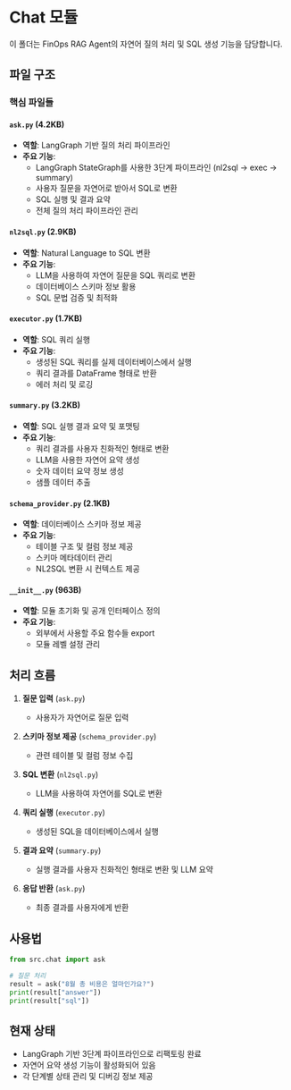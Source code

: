 # Chat 모듈

이 폴더는 FinOps RAG Agent의 자연어 질의 처리 및 SQL 생성 기능을 담당합니다.

## 파일 구조

### 핵심 파일들

#### `ask.py` (4.2KB)
- **역할**: LangGraph 기반 질의 처리 파이프라인
- **주요 기능**:
  - LangGraph StateGraph를 사용한 3단계 파이프라인 (nl2sql → exec → summary)
  - 사용자 질문을 자연어로 받아서 SQL로 변환
  - SQL 실행 및 결과 요약
  - 전체 질의 처리 파이프라인 관리

#### `nl2sql.py` (2.9KB)
- **역할**: Natural Language to SQL 변환
- **주요 기능**:
  - LLM을 사용하여 자연어 질문을 SQL 쿼리로 변환
  - 데이터베이스 스키마 정보 활용
  - SQL 문법 검증 및 최적화

#### `executor.py` (1.7KB)
- **역할**: SQL 쿼리 실행
- **주요 기능**:
  - 생성된 SQL 쿼리를 실제 데이터베이스에서 실행
  - 쿼리 결과를 DataFrame 형태로 반환
  - 에러 처리 및 로깅

#### `summary.py` (3.2KB)
- **역할**: SQL 실행 결과 요약 및 포맷팅
- **주요 기능**:
  - 쿼리 결과를 사용자 친화적인 형태로 변환
  - LLM을 사용한 자연어 요약 생성
  - 숫자 데이터 요약 정보 생성
  - 샘플 데이터 추출

#### `schema_provider.py` (2.1KB)
- **역할**: 데이터베이스 스키마 정보 제공
- **주요 기능**:
  - 테이블 구조 및 컬럼 정보 제공
  - 스키마 메타데이터 관리
  - NL2SQL 변환 시 컨텍스트 제공

#### `__init__.py` (963B)
- **역할**: 모듈 초기화 및 공개 인터페이스 정의
- **주요 기능**:
  - 외부에서 사용할 주요 함수들 export
  - 모듈 레벨 설정 관리

## 처리 흐름

1. **질문 입력** (`ask.py`)
   - 사용자가 자연어로 질문 입력

2. **스키마 정보 제공** (`schema_provider.py`)
   - 관련 테이블 및 컬럼 정보 수집

3. **SQL 변환** (`nl2sql.py`)
   - LLM을 사용하여 자연어를 SQL로 변환

4. **쿼리 실행** (`executor.py`)
   - 생성된 SQL을 데이터베이스에서 실행

5. **결과 요약** (`summary.py`)
   - 실행 결과를 사용자 친화적인 형태로 변환 및 LLM 요약

6. **응답 반환** (`ask.py`)
   - 최종 결과를 사용자에게 반환

## 사용법

```python
from src.chat import ask

# 질문 처리
result = ask("8월 총 비용은 얼마인가요?")
print(result["answer"])
print(result["sql"])
```

## 현재 상태

- LangGraph 기반 3단계 파이프라인으로 리팩토링 완료
- 자연어 요약 생성 기능이 활성화되어 있음
- 각 단계별 상태 관리 및 디버깅 정보 제공
